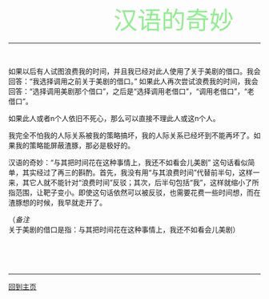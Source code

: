 &emsp;&emsp;&emsp;&emsp;&emsp;&emsp;&emsp;&emsp;&emsp;&emsp;&emsp;&emsp;&ensp;&emsp;&emsp;&ensp;<font face="微软雅黑" color="#90EE90" size="7">汉语的奇妙</font>

---
<br />

如果以后有人试图浪费我的时间，并且我已经对此人使用了关于美剧的借口。我会回答：“我选择调用之前关于美剧的借口。” 如果此人再次尝试浪费我的时间，我会回答：“选择调用美剧那个借口”，之后是“选择调用老借口”，“调用老借口”，“老借口”。

如果此人或者n个人依旧不死心，那么可以直接不理此人或这n个人。

我完全不怕我的人际关系被我的策略搞坏，我的人际关系已经坏到不能再坏了。如果我的策略能屏蔽渣豚，那必是极好的。

汉语的奇妙：“与其把时间花在这种事情上，我还不如看会儿美剧” 这句话看似简单，其实经过了再三的斟酌。首先，我没有用“与其浪费时间”代替前半句，这样一来，其它人就不能针对“浪费时间”反驳；其次，后半句包括“我”，这样就缩小了所指范围，让靶子变小。即使这句话依然可以被反驳，也需要花费一些时间想，而在渣豚想的时候，我早就走开了。

（*备注* 关于美剧的借口是指：与其把时间花在这种事情上，我还不如看会儿美剧）

<br /><br /><br />

---

[回到主页](https://qq14.github.io/)